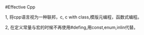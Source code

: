 #Effective Cpp

1, 将cpp语言视为一种联邦，c, c with class,模版元编程，函数式编程。


2, 在定义常量与宏的时候不再使用#defing,用const,enum,inlin代替。


